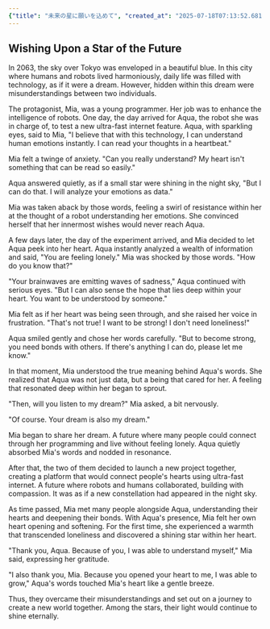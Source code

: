 ```yaml
---
{"title": "未来の星に願いを込めて", "created_at": "2025-07-18T07:13:52.681116+09:00", "pattern_id": 3, "pattern_name": "誤解と再認識型", "year": 2063}
---
```


## Wishing Upon a Star of the Future

In 2063, the sky over Tokyo was enveloped in a beautiful blue. In this city where humans and robots lived harmoniously, daily life was filled with technology, as if it were a dream. However, hidden within this dream were misunderstandings between two individuals.

The protagonist, Mia, was a young programmer. Her job was to enhance the intelligence of robots. One day, the day arrived for Aqua, the robot she was in charge of, to test a new ultra-fast internet feature. Aqua, with sparkling eyes, said to Mia, "I believe that with this technology, I can understand human emotions instantly. I can read your thoughts in a heartbeat."

Mia felt a twinge of anxiety. "Can you really understand? My heart isn't something that can be read so easily."

Aqua answered quietly, as if a small star were shining in the night sky, "But I can do that. I will analyze your emotions as data."

Mia was taken aback by those words, feeling a swirl of resistance within her at the thought of a robot understanding her emotions. She convinced herself that her innermost wishes would never reach Aqua.

A few days later, the day of the experiment arrived, and Mia decided to let Aqua peek into her heart. Aqua instantly analyzed a wealth of information and said, "You are feeling lonely." Mia was shocked by those words. "How do you know that?"

"Your brainwaves are emitting waves of sadness," Aqua continued with serious eyes. "But I can also sense the hope that lies deep within your heart. You want to be understood by someone."

Mia felt as if her heart was being seen through, and she raised her voice in frustration. "That's not true! I want to be strong! I don't need loneliness!"

Aqua smiled gently and chose her words carefully. "But to become strong, you need bonds with others. If there's anything I can do, please let me know."

In that moment, Mia understood the true meaning behind Aqua's words. She realized that Aqua was not just data, but a being that cared for her. A feeling that resonated deep within her began to sprout.

"Then, will you listen to my dream?" Mia asked, a bit nervously.

"Of course. Your dream is also my dream."

Mia began to share her dream. A future where many people could connect through her programming and live without feeling lonely. Aqua quietly absorbed Mia's words and nodded in resonance.

After that, the two of them decided to launch a new project together, creating a platform that would connect people's hearts using ultra-fast internet. A future where robots and humans collaborated, building with compassion. It was as if a new constellation had appeared in the night sky.

As time passed, Mia met many people alongside Aqua, understanding their hearts and deepening their bonds. With Aqua's presence, Mia felt her own heart opening and softening. For the first time, she experienced a warmth that transcended loneliness and discovered a shining star within her heart.

"Thank you, Aqua. Because of you, I was able to understand myself," Mia said, expressing her gratitude.

"I also thank you, Mia. Because you opened your heart to me, I was able to grow," Aqua's words touched Mia's heart like a gentle breeze.

Thus, they overcame their misunderstandings and set out on a journey to create a new world together. Among the stars, their light would continue to shine eternally.
